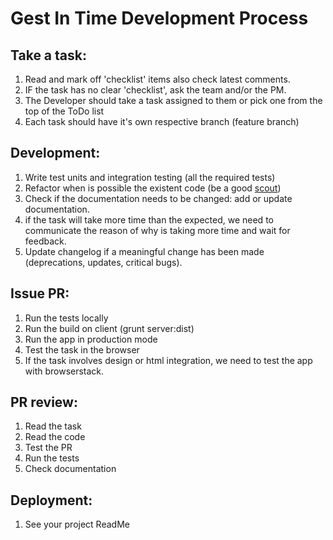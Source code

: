 # Gest In Time Development Process

## Take a task:
1. Read and mark off 'checklist' items also check latest comments.
1. IF the task has no clear 'checklist', ask the team and/or the PM.
1. The Developer should take a task assigned to them or pick one from the top of the ToDo list
1. Each task should have it's own respective branch (feature branch)

## Development:
1. Write test units and integration testing (all the required tests)
1. Refactor when is possible the existent code (be a good [scout](http://pragmaticcraftsman.com/2011/03/the-boy-scout-rule/))
1. Check if the documentation needs to be changed: add or update documentation.
1. if the task will take more time than the expected, we need to communicate the reason of why is taking more time and wait for feedback.
1. Update changelog if a meaningful change has been made (deprecations, updates, critical bugs).

## Issue PR:
1. Run the tests locally
1. Run the build on client (grunt server:dist)
1. Run the app in production mode
1. Test the task in the browser
1. If the task involves design or html integration, we need to test the app with browserstack.

## PR review:
1. Read the task
1. Read the code
1. Test the PR
1. Run the tests
1. Check documentation

## Deployment:
1. See your project ReadMe
